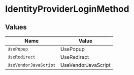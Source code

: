 # IdentityProviderLoginMethod


## Values

| Name                  | Value                 |
| --------------------- | --------------------- |
| `UsePopup`            | UsePopup              |
| `UseRedirect`         | UseRedirect           |
| `UseVendorJavaScript` | UseVendorJavaScript   |